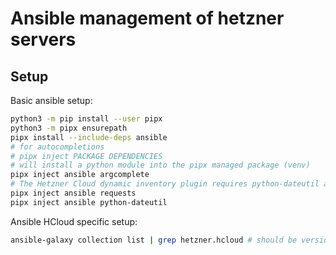 # Ansible management of hetzner servers

## Setup

Basic ansible setup:

```bash
python3 -m pip install --user pipx
python3 -m pipx ensurepath
pipx install --include-deps ansible
# for autocompletions
# pipx inject PACKAGE DEPENDENCIES
# will install a python module into the pipx managed package (venv)
pipx inject ansible argcomplete 
# The Hetzner Cloud dynamic inventory plugin requires python-dateutil and requests .... APPARENTLY
pipx inject ansible requests
pipx inject ansible python-dateutil
```

Ansible HCloud specific setup: 

```bash
ansible-galaxy collection list | grep hetzner.hcloud # should be version 1.x.x
```
